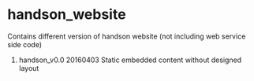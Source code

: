 # handson_website
Contains different version of handson website (not including web service side code)
1. handson_v0.0		20160403	Static embedded content without designed layout
